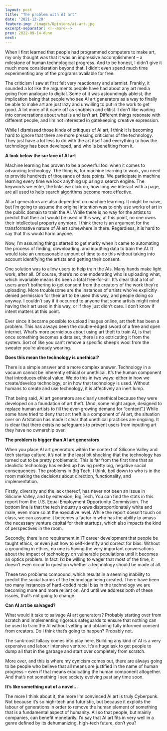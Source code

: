 ```yaml
---
layout: post
title: "The problem with AI art"
date: '2021-12-20'
feature-img: /images/Opinions/ai-art.jpg
excerpt-separator: <!--more-->
prev: 2022-09-14-dune
next: 
---
```

When I first learned that people had programmed computers to make art, my only thought was that it was an impressive accomplishment – a milestone of human technological progress. And to be honest, I didn’t give it much more consideration beyond that. I didn’t even spend much time experimenting any of the programs available for free. 

The criticism I saw at first felt very reactionary and alarmist. Frankly, it sounded a lot like the arguments people have had about any art media going from analogue to digital. Some of it was astoundingly ableist, the implication being that people who see AI art generators as a way to finally be able to make art are just lazy and unwilling to put in the work to get good. A lot more of it came off as snobbish and elitist. I don’t like wading into conversations about what is and isn’t art. Different things resonate with different people, and I’m not interested in gatekeeping creative expression.

While I dismissed those kinds of critiques of AI art, I think it is becoming hard to ignore that there are more pressing criticisms of the technology. They just have a lot less to do with the art itself and everything to how the technology has been developed, and who is benefiting from it.

**A look below the surface of AI art**

Machine learning has proven to be a powerful tool when it comes to advancing technology. The thing is, for machine learning to work, you need to provide hundreds of thousands of data points. We participate in machine learning every time we look anything up using a search engine. The keywords we enter, the links we click on, how long we interact with a page, are all used to help search algorithms become more effective. 

AI art generators are also dependent on machine learning. It might be naive, but I’m going to assume the original intention was to only use works of art in the public domain to train the AI. While there is no way for the artists to predict that their art would be used in this way, at this point, no one owns their intellectual property anymore. I think there is an argument for the transformative nature of AI art somewhere in there. Regardless, it is hard to say that this would harm anyone.

Now, I’m assuming things started to get murky when it came to automating the process of finding, downloading, and inputting data to train the AI. It would take an unreasonable amount of time to do this without taking into account identifying the artists and getting their consent.

One solution was to allow users to help train the AIs. Many hands make light work, after all. Of course, there’s no one moderating who is uploading what, which invariable means it’s been a total free-for-all. It’s clear that a lot of users aren’t bothering to get consent from the creators of the work they’re uploading. More troublesome are the instances of artists who’ve explicitly denied permission for their art to be used this way, and people doing so anyway. I couldn’t say if it occurred to anyone that some artists might mind having their art used in this way, or if they just didn’t care. I don’t know if intent matters at this point. 

Ever since it became possible to upload images online, art theft has been a problem. This has always been the double-edged sword of a free and open internet. What’s more pernicious about using art theft to train AI, is that once something becomes a data set, there is no extricating it from the system. Sort of like you can’t remove a specific sheep’s wool from the sweater you’re already wearing.

**Does this mean the technology is unethical?**

There is a simple answer and a more complex answer. Technology in a vacuum cannot be inherently ethical or unethical. It’s the human component that introduces ethical value. We do this in two ways: either in how we create/develop technology, or in how that technology is used. Without humans to create and use technology, it is affectively an inert lump.

That being said, AI art generators are clearly unethical because they were developed on a foundation of art theft. (And, some might argue, designed to replace human artists to fill the ever-growing demand for “content”.) While some have tried to deny that art theft is a component of AI art, the situation over on Artstation has made it clear that unethical practices are ongoing. It is clear that there exists no safeguards to prevent users from inputting art they have no ownership over.

**The problem is bigger than AI art generators**

When you place AI art generators within the context of Silicone Valley and tech startup culture, it’s not in the least bit shocking that the technology has turned out to be pretty problematic. This is far from the first time that an idealistic technology has ended up having pretty big, negative social consequences. The problems in Big Tech, I think, boil down to who is in the room making the decisions about direction, functionality, and implementation.

Firstly, diversity and the lack thereof, has never not been an issue in Silicone Valley, and by extension, Big Tech. You can find the stats in this report from the U.S. Equal Employment Opportunity Commission. The bottom line is that the tech industry skews disproportionately white and male, even more so at the executive level. While the report doesn’t touch on class, we can assume it becomes a factor in who has the ability to amass the necessary venture capital for their startups, which also impacts the kind of perspectives in the room.

Secondly, there is no requirement in IT career development that people be taught ethics, or even just how to self-identify and correct for bias. Without a grounding in ethics, no one is having the very important conversations about the impact of technology on vulnerable populations until it becomes an optics problem. In fact, I’d be willing to wager that most of the time, it doesn’t even occur to question whether a technology should be made at all.

These two problems compound, which results in a seeming inability to predict the social harms of the technology being created. There have been too many instances of hard-coded racial bias in the technology we are becoming more and more reliant on. And until we address both of these issues, that’s not going to change.

**Can AI art be salvaged?**

What would it take to salvage AI art generators? Probably starting over from scratch and implementing rigorous safeguards to ensure that nothing can be used to train the AI without vetting and obtaining fully informed consent from creators. Do I think that’s going to happen? Probably not.

The sunk-cost fallacy comes into play here. Building any kind of AI is a very expensive and labour intensive venture. It’s a huge ask to get people to dump all that in the garbage and start over completely from scratch.

More over, and this is where my cynicism comes out, there are always going to be people who believe that all means are justified in the name of human progress – even if that means eradicating the human component altogether. And that’s not something I see society evolving past any time soon.

**It’s like something out of a novel…**

The more I think about it, the more I’m convinced AI art is truly Cyberpunk. Not because it’s so high-tech and futuristic, but because it exploits the labour of generations in order to remove the human element of something that is a fundamental aspect of humanity. All so that people, but mainly companies, can benefit monetarily. I’d say that AI art fits in very well in a genre defined by its dehumanizing, high-tech future, don’t you?